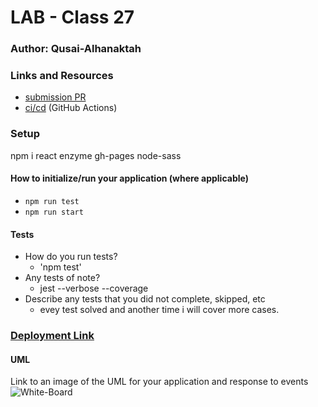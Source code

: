 # LAB - Class 27

### Author: Qusai-Alhanaktah

### Links and Resources

- [submission PR](https://github.com/401-advanced-javascript-qusaiAlhanaktah/lab-27/tree/lab27)
- [ci/cd](https://github.com/401-advanced-javascript-qusaiAlhanaktah/lab-27/actions) (GitHub Actions)

### Setup
npm i react enzyme gh-pages node-sass

#### How to initialize/run your application (where applicable)

- `npm run test`
- `npm run start`

#### Tests

- How do you run tests?
     - 'npm test'
- Any tests of note?
     - jest --verbose --coverage
- Describe any tests that you did not complete, skipped, etc
     - evey test solved and another time i will cover more cases.
     
### [Deployment Link](https://serene-newton-393d7d.netlify.com/)

#### UML
Link to an image of the UML for your application and response to events
![White-Board]()
